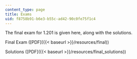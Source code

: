```yaml
---
content_type: page
title: Exams
uid: f8758b91-b6e3-b55c-ad42-90c0fe75f1c4
---
```


The final exam for 1.201 is given here, along with the solutions.

Final Exam ([PDF]({{< baseurl >}}/resources/final))

Solutions ([PDF]({{< baseurl >}}/resources/final_solutions))